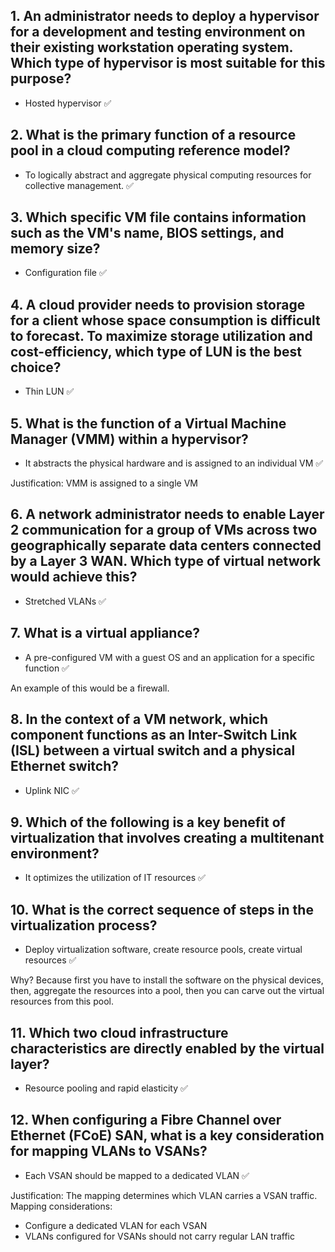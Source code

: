 ## 1. An administrator needs to deploy a hypervisor for a development and testing environment on their existing workstation operating system. Which type of hypervisor is most suitable for this purpose?
- Hosted hypervisor ✅

## 2. What is the primary function of a resource pool in a cloud computing reference model?
- To logically abstract and aggregate physical computing resources for collective management. ✅

## 3. Which specific VM file contains information such as the VM's name, BIOS settings, and memory size?
- Configuration file ✅

## 4. A cloud provider needs to provision storage for a client whose space consumption is difficult to forecast. To maximize storage utilization and cost-efficiency, which type of LUN is the best choice?
- Thin LUN ✅

## 5. What is the function of a Virtual Machine Manager (VMM) within a hypervisor?
- It abstracts the physical hardware and is assigned to an individual VM ✅

Justification: VMM is assigned to a single VM

## 6. A network administrator needs to enable Layer 2 communication for a group of VMs across two geographically separate data centers connected by a Layer 3 WAN. Which type of virtual network would achieve this?
- Stretched VLANs ✅

## 7. What is a virtual appliance?
- A pre-configured VM with a guest OS and an application for a specific function ✅

An example of this would be a firewall. 

## 8. In the context of a VM network, which component functions as an Inter-Switch Link (ISL) between a virtual switch and a physical Ethernet switch?
- Uplink NIC ✅

## 9. Which of the following is a key benefit of virtualization that involves creating a multitenant environment?
- It optimizes the utilization of IT resources ✅

## 10. What is the correct sequence of steps in the virtualization process?
- Deploy virtualization software, create resource pools, create virtual resources ✅

Why? Because first you have to install the software on the physical devices, then, aggregate the resources into a pool, then you can carve out the virtual resources from this pool. 

## 11. Which two cloud infrastructure characteristics are directly enabled by the virtual layer?
- Resource pooling and rapid elasticity ✅

## 12. When configuring a Fibre Channel over Ethernet (FCoE) SAN, what is a key consideration for mapping VLANs to VSANs?
- Each VSAN should be mapped to a dedicated VLAN ✅

Justification: The mapping determines which VLAN carries a VSAN traffic. Mapping considerations:

- Configure a dedicated VLAN for each VSAN
- VLANs configured for VSANs should not carry regular LAN traffic 
